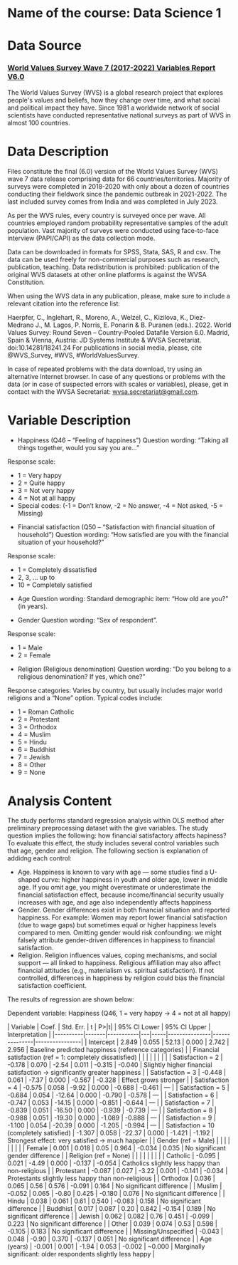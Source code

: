# Name of the course: Data Science 1

# Data Source
### [World Values Survey Wave 7 (2017-2022) Variables Report V6.0](https://www.worldvaluessurvey.org/WVSDocumentationWV7.jsp) 
The World Values Survey (WVS) is a global research project that explores people's values and beliefs, how they change over time, and what social and political impact they have. Since 1981 a worldwide network of social scientists have conducted representative national surveys as part of WVS in almost 100 countries.

# Data Description

Files constitute the final (6.0) version of the World Values Survey (WVS) wave 7 data release comprising data for 66 countries/territories. Majority of surveys were completed in 2018-2020 with only about a dozen of countries conducting their fieldwork since the pandemic outbreak in 2021-2022. The last included survey comes from India and was completed in July 2023.

As per the WVS rules, every country is surveyed once per wave. All countries employed random probability representative samples of the adult population. Vast majority of surveys were conducted using face-to-face interview (PAPI/CAPI) as the data collection mode.

Data can be downloaded in formats for SPSS, Stata, SAS, R and csv. The data can be used freely for non-commercial purposes such as research, publication, teaching. Data redistribution is prohibited: publication of the original WVS datasets at other online platforms is against the WVSA Constitution.

When using the WVS data in any publication, please, make sure to include a relevant citation into the reference list:

Haerpfer, C., Inglehart, R., Moreno, A., Welzel, C., Kizilova, K., Diez-Medrano J., M. Lagos, P. Norris, E. Ponarin & B. Puranen (eds.). 2022. World Values Survey: Round Seven – Country-Pooled Datafile Version 6.0. Madrid, Spain & Vienna, Austria: JD Systems Institute & WVSA Secretariat. doi:10.14281/18241.24
For publications in social media, please, cite @WVS_Survey, #WVS, #WorldValuesSurvey.

In case of repeated problems with the data download, try using an alternative Internet browser. In case of any questions or problems with the data (or in case of suspected errors with scales or variables), please, get in contact with the WVSA Secretariat: wvsa.secretariat@gmail.com.

# Variable Description

* Happiness (Q46 – “Feeling of happiness”)
Question wording: “Taking all things together, would you say you are…”

Response scale:
- 1 = Very happy
- 2 = Quite happy
- 3 = Not very happy
- 4 = Not at all happy
- Special codes: (-1 = Don’t know, -2 = No answer, -4 = Not asked, -5 = Missing)

* Financial satisfaction (Q50 – “Satisfaction with financial situation of household”)
Question wording: “How satisfied are you with the financial situation of your household?”

Response scale:
- 1 = Completely dissatisfied
- 2, 3, … up to
- 10 = Completely satisfied

* Age
Question wording: Standard demographic item: “How old are you?” (in years).

* Gender
Question wording: “Sex of respondent”.

Response scale:
- 1 = Male
- 2 = Female

* Religion (Religious denomination)
Question wording: “Do you belong to a religious denomination? If yes, which one?”

Response categories: Varies by country, but usually includes major world religions and a “None” option. Typical codes include:
- 1 = Roman Catholic
- 2 = Protestant
- 3 = Orthodox
- 4 = Muslim
- 5 = Hindu
- 6 = Buddhist
- 7 = Jewish
- 8 = Other
- 9 = None

# Analysis Content
The study performs standard regression analysis within OLS method after preliminary preprocessing dataset with the give variables. The study question implies the following: how financial satisfactory affects hapiness? To evaluate this effect, the study includes several control variables such that age, gender and religion.
The following section is explanation of addidng each control: 
* Age. Happiness is known to vary with age — some studies find a U-shaped curve: higher happiness in youth and older age, lower in middle age. If you omit age, you might overestimate or underestimate the financial satisfaction effect, because income/financial security usually increases with age, and age also independently affects happiness
* Gender. Gender differences exist in both financial situation and reported happiness. For example: Women may report lower financial satisfaction (due to wage gaps) but sometimes equal or higher happiness levels compared to men. Omitting gender would risk confounding: we might falsely attribute gender-driven differences in happiness to financial satisfaction.
* Religion. Religion influences values, coping mechanisms, and social support — all linked to happiness. Religious affiliation may also affect financial attitudes (e.g., materialism vs. spiritual satisfaction). If not controlled, differences in happiness by religion could bias the financial satisfaction coefficient.

The results of regression are shown below: 

Dependent variable: Happiness (Q46, 1 = very happy → 4 = not at all happy)

| Variable | Coef. | Std. Err. | t | P>|t| | 95% CI Lower | 95% CI Upper | Interpretation |
|----------|-------|-----------|---|-----|---------------|---------------|----------------|
| Intercept | 2.849 | 0.055 | 52.13 | 0.000 | 2.742 | 2.956 | Baseline predicted happiness (reference categories) |
| Financial satisfaction (ref = 1: completely dissatisfied) | | | | | | | |
| Satisfaction = 2 | -0.178 | 0.070 | -2.54 | 0.011 | -0.315 | -0.040 | Slightly higher financial satisfaction → significantly greater happiness |
| Satisfaction = 3 | -0.448 | 0.061 | -7.37 | 0.000 | -0.567 | -0.328 | Effect grows stronger |
| Satisfaction = 4 | -0.575 | 0.058 | -9.92 | 0.000 | -0.688 | -0.461 | — |
| Satisfaction = 5 | -0.684 | 0.054 | -12.64 | 0.000 | -0.790 | -0.578 | — |
| Satisfaction = 6 | -0.747 | 0.053 | -14.15 | 0.000 | -0.851 | -0.644 | — |
| Satisfaction = 7 | -0.839 | 0.051 | -16.50 | 0.000 | -0.939 | -0.739 | — |
| Satisfaction = 8 | -0.988 | 0.051 | -19.30 | 0.000 | -1.089 | -0.888 | — |
| Satisfaction = 9 | -1.100 | 0.054 | -20.39 | 0.000 | -1.205 | -0.994 | — |
| Satisfaction = 10 (completely satisfied) | -1.307 | 0.058 | -22.37 | 0.000 | -1.421 | -1.192 | Strongest effect: very satisfied → much happier |
| Gender (ref = Male) | | | | | | | |
| Female | 0.001 | 0.018 | 0.05 | 0.964 | -0.034 | 0.035 | No significant gender difference |
| Religion (ref = None) | | | | | | | |
| Catholic | -0.095 | 0.021 | -4.49 | 0.000 | -0.137 | -0.054 | Catholics slightly less happy than non-religious |
| Protestant | -0.087 | 0.027 | -3.22 | 0.001 | -0.141 | -0.034 | Protestants slightly less happy than non-religious |
| Orthodox | 0.036 | 0.065 | 0.56 | 0.576 | -0.091 | 0.164 | No significant difference |
| Muslim | -0.052 | 0.065 | -0.80 | 0.425 | -0.180 | 0.076 | No significant difference |
| Hindu | 0.038 | 0.061 | 0.61 | 0.540 | -0.083 | 0.158 | No significant difference |
| Buddhist | 0.017 | 0.087 | 0.20 | 0.842 | -0.154 | 0.189 | No significant difference |
| Jewish | 0.062 | 0.082 | 0.76 | 0.451 | -0.099 | 0.223 | No significant difference |
| Other | 0.039 | 0.074 | 0.53 | 0.598 | -0.105 | 0.183 | No significant difference |
| Missing/Unspecified | -0.043 | 0.048 | -0.90 | 0.370 | -0.137 | 0.051 | No significant difference |
| Age (years) | -0.001 | 0.001 | -1.94 | 0.053 | -0.002 | ~0.000 | Marginally significant: older respondents slightly less happy |
